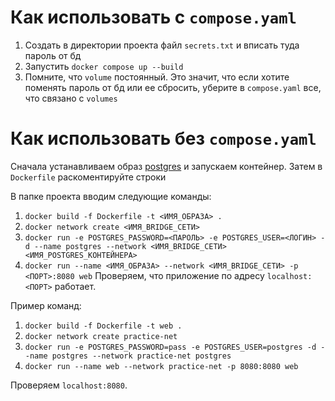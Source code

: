 # Как использовать с `compose.yaml`
1. Создать в директории проекта файл `secrets.txt` и вписать туда пароль от бд
2. Запустить `docker compose up --build`
3. Помните, что `volume` постоянный. Это значит, что если хотите поменять пароль от бд или ее сбросить, уберите в `compose.yaml` все, что связано с `volumes`

# Как использовать без `compose.yaml`
Сначала устанавливаем образ [postgres](https://hub.docker.com/_/postgres) и запускаем контейнер. Затем в `Dockerfile` раскоментируйте строки

В папке проекта вводим следующие команды:
1. `docker build -f Dockerfile -t <ИМЯ_ОБРАЗА> .`
2. `docker network create <ИМЯ_BRIDGE_СЕТИ>`
4. `docker run -e POSTGRES_PASSWORD=<ПАРОЛЬ> -e POSTGRES_USER=<ЛОГИН> -d --name postgres --network <ИМЯ_BRIDGE_СЕТИ> <ИМЯ_POSTGRES_КОНТЕЙНЕРА>`
5. `docker run --name <ИМЯ_ОБРАЗА> --network <ИМЯ_BRIDGE_СЕТИ> -p <ПОРТ>:8080 web`
   Проверяем, что приложение по адресу `localhost:<ПОРТ>` работает.

Пример команд:
1. `docker build -f Dockerfile -t web .`
2. `docker network create practice-net`
3. `docker run -e POSTGRES_PASSWORD=pass -e POSTGRES_USER=postgres -d --name postgres --network practice-net postgres`
4. `docker run --name web --network practice-net -p 8080:8080 web`

Проверяем `localhost:8080`.
